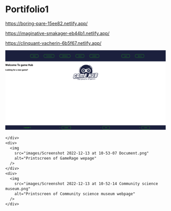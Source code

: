 # Portifolio1

https://boring-pare-15ee82.netlify.app/

https://imaginative-smakager-eb44b1.netlify.app/

https://clinquant-vacherin-6b5f67.netlify.app/

<div>
      <img
        src="images/Screenshot 2022-12-13 at 10-51-35 Game Hub.png"
        alt="Printscreen of GameHub webpage"
      />
      
    </div>
    <div>
      <img
        src="images/Screenshot 2022-12-13 at 10-53-07 Document.png"
        alt="Printscreen of GameRage wepage"
      />
    </div>
    <div>
      <img
        src="images/Screenshot 2022-12-13 at 10-52-14 Community science museum.png"
        alt="Printscreen of Community science museum webpage"
      />
    </div>
